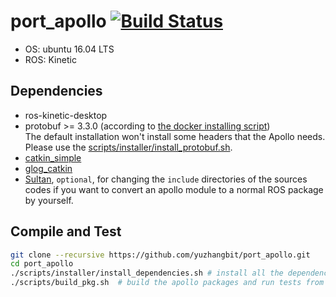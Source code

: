 # port_apollo [![Build Status](https://travis-ci.com/yuzhangbit/port_apollo.svg?branch=master)](https://travis-ci.com/yuzhangbit/port_apollo)

* OS: ubuntu 16.04 LTS
* ROS: Kinetic

## Dependencies
* ros-kinetic-desktop
* protobuf >= 3.3.0 (according to [the docker installing script](https://github.com/ApolloAuto/apollo/blob/master/docker/build/installers/install_protobuf.sh))  
The default installation won't install some headers that the Apollo needs. Please use the [scripts/installer/install_protobuf.sh](https://github.com/yuzhangbit/port_apollo/blob/master/scripts/installer/install_protobuf.sh).
* [catkin_simple](https://github.com/catkin/catkin_simple.git)
* [glog_catkin](https://github.com/ethz-asl/glog_catkin.git)
* [Sultan](https://sultan.readthedocs.io/en/latest/), `optional`, for changing the `include` directories of the sources codes if you want to convert an apollo module to a normal ROS package by yourself.

## Compile and Test
```bash
git clone --recursive https://github.com/yuzhangbit/port_apollo.git
cd port_apollo
./scripts/installer/install_dependencies.sh # install all the dependencies
./scripts/build_pkg.sh  # build the apollo packages and run tests from apollo modules
```

